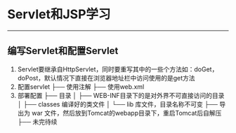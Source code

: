 # Servlet和JSP学习
---
## 编写Servlet和配置Servlet
1. Servlet要继承自HttpServlet，同时要重写其中的一些个方法如：doGet，doPost，默认情况下直接在浏览器地址栏中访问使用的是get方法
2. 配置servlet
   ├── 使用注解
   ├── 使用web.xml
3. 部署配置
   ├── 目录
   │    ├── WEB-INF目录下的是对外界不可直接访问的目录
   │    ├── classes 编译好的类文件
   │    └── lib 库文件，目录名称不可变
   ├── 导出为 war 文件，然后放到Tomcat的webapp目录下，重启Tomcat后自解压
   ├── 未完待续
   

	